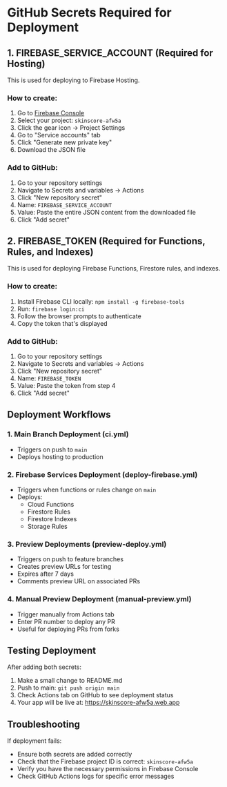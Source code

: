 # GitHub Secrets Required for Deployment

## 1. FIREBASE_SERVICE_ACCOUNT (Required for Hosting)

This is used for deploying to Firebase Hosting.

### How to create:
1. Go to [Firebase Console](https://console.firebase.google.com)
2. Select your project: `skinscore-afw5a`
3. Click the gear icon → Project Settings
4. Go to "Service accounts" tab
5. Click "Generate new private key"
6. Download the JSON file

### Add to GitHub:
1. Go to your repository settings
2. Navigate to Secrets and variables → Actions
3. Click "New repository secret"
4. Name: `FIREBASE_SERVICE_ACCOUNT`
5. Value: Paste the entire JSON content from the downloaded file
6. Click "Add secret"

## 2. FIREBASE_TOKEN (Required for Functions, Rules, and Indexes)

This is used for deploying Firebase Functions, Firestore rules, and indexes.

### How to create:
1. Install Firebase CLI locally: `npm install -g firebase-tools`
2. Run: `firebase login:ci`
3. Follow the browser prompts to authenticate
4. Copy the token that's displayed

### Add to GitHub:
1. Go to your repository settings
2. Navigate to Secrets and variables → Actions
3. Click "New repository secret"
4. Name: `FIREBASE_TOKEN`
5. Value: Paste the token from step 4
6. Click "Add secret"

## Deployment Workflows

### 1. Main Branch Deployment (ci.yml)
- Triggers on push to `main`
- Deploys hosting to production

### 2. Firebase Services Deployment (deploy-firebase.yml)
- Triggers when functions or rules change on `main`
- Deploys:
  - Cloud Functions
  - Firestore Rules
  - Firestore Indexes
  - Storage Rules

### 3. Preview Deployments (preview-deploy.yml)
- Triggers on push to feature branches
- Creates preview URLs for testing
- Expires after 7 days
- Comments preview URL on associated PRs

### 4. Manual Preview Deployment (manual-preview.yml)
- Trigger manually from Actions tab
- Enter PR number to deploy any PR
- Useful for deploying PRs from forks

## Testing Deployment

After adding both secrets:

1. Make a small change to README.md
2. Push to main: `git push origin main`
3. Check Actions tab on GitHub to see deployment status
4. Your app will be live at: https://skinscore-afw5a.web.app

## Troubleshooting

If deployment fails:
- Ensure both secrets are added correctly
- Check that the Firebase project ID is correct: `skinscore-afw5a`
- Verify you have the necessary permissions in Firebase Console
- Check GitHub Actions logs for specific error messages